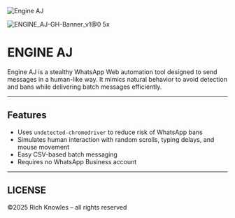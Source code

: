![Engine AJ](https://img.shields.io/badge/Status-In%20Progress-blue?style=for-the-badge&logo=whatsapp)

![ENGINE_AJ-GH-Banner_v1@0 5x](https://github.com/user-attachments/assets/51236719-9660-4e7c-a994-99bd541a4deb)

# ENGINE AJ

Engine AJ is a stealthy WhatsApp Web automation tool designed to send messages in a human-like way. It mimics natural behavior to avoid detection and bans while delivering batch messages efficiently.

---

## Features
- Uses `undetected-chromedriver` to reduce risk of WhatsApp bans
- Simulates human interaction with random scrolls, typing delays, and mouse movement
- Easy CSV-based batch messaging
- Requires no WhatsApp Business account

---


## LICENSE
©2025 Rich Knowles – all rights reserved
